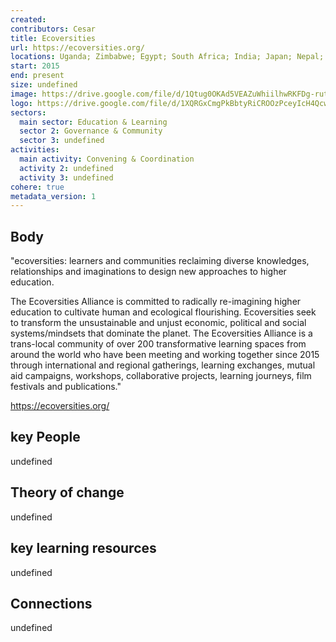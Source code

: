 ```yaml
---
created:
contributors: Cesar
title: Ecoversities
url: https://ecoversities.org/ 
locations: Uganda; Zimbabwe; Egypt; South Africa; India; Japan; Nepal; Indonesia, Vietnam; Pakistan; Australia; Russia; Thailand; Uruguay; Brazil; Mexico; Ecuador; Chile; Peru; Portugal; Greece; Spain; France; Romania; Germany; UK; Sweden; Netherlands; Italy; USA; Canada 
start: 2015
end: present
size: undefined
image: https://drive.google.com/file/d/1Qtug0OKAd5VEAZuWhiilhwRKFDg-rut-/view?usp=drive_link 
logo: https://drive.google.com/file/d/1XQRGxCmgPkBbtyRiCROOzPceyIcH4Qcw/view?usp=drive_link 
sectors:
  main sector: Education & Learning
  sector 2: Governance & Community
  sector 3: undefined
activities: 
  main activity: Convening & Coordination
  activity 2: undefined
  activity 3: undefined
cohere: true
metadata_version: 1
---
```



## Body

"ecoversities: learners and communities reclaiming diverse knowledges, relationships and imaginations to design new approaches to higher education. 

The Ecoversities Alliance is committed to radically re-imagining higher education to cultivate human and ecological flourishing. Ecoversities seek to transform the unsustainable and unjust economic, political and social systems/mindsets that dominate the planet. The Ecoversities Alliance is a trans-local community of over 200 transformative learning spaces from around the world who have been meeting and working together since 2015 through international and regional gatherings, learning exchanges, mutual aid campaigns, workshops, collaborative projects, learning journeys, film festivals and publications."

https://ecoversities.org/

## key People

undefined

## Theory of change

undefined

## key learning resources

undefined

## Connections

undefined

